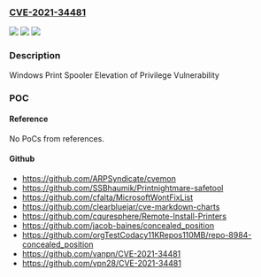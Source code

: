 ### [CVE-2021-34481](https://cve.mitre.org/cgi-bin/cvename.cgi?name=CVE-2021-34481)
![](https://img.shields.io/static/v1?label=Product&message=Windows%20Versions%20Under%20Investigation&color=blue)
![](https://img.shields.io/static/v1?label=Version&message=n%2Fa&color=blue)
![](https://img.shields.io/static/v1?label=Vulnerability&message=Elevation%20of%20Privilege&color=brighgreen)

### Description

Windows Print Spooler Elevation of Privilege Vulnerability

### POC

#### Reference
No PoCs from references.

#### Github
- https://github.com/ARPSyndicate/cvemon
- https://github.com/SSBhaumik/Printnightmare-safetool
- https://github.com/cfalta/MicrosoftWontFixList
- https://github.com/clearbluejar/cve-markdown-charts
- https://github.com/cquresphere/Remote-Install-Printers
- https://github.com/jacob-baines/concealed_position
- https://github.com/orgTestCodacy11KRepos110MB/repo-8984-concealed_position
- https://github.com/vanpn/CVE-2021-34481
- https://github.com/vpn28/CVE-2021-34481

